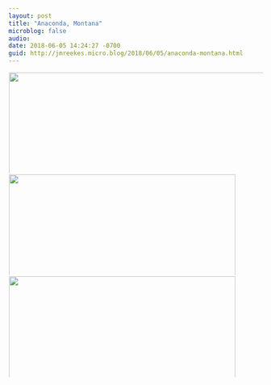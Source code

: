 ```yaml
---
layout: post
title: "Anaconda, Montana"
microblog: false
audio: 
date: 2018-06-05 14:24:27 -0700
guid: http://jmreekes.micro.blog/2018/06/05/anaconda-montana.html
---
```




<a href="http://www.jmreekes.com/uploads/2018/0ec77a9bea.jpg"><img src="http://www.jmreekes.com/uploads/2018/0ec77a9bea.jpg" width="449" height="600" style="display: inline-block; max-height: 200px; width: auto; padding: 1px;" class="sunlit_image" /></a><a href="http://www.jmreekes.com/uploads/2018/70df212481.jpg"><img src="http://www.jmreekes.com/uploads/2018/70df212481.jpg" width="600" height="449" style="display: inline-block; max-height: 200px; width: auto; padding: 1px;" class="sunlit_image" /></a><a href="http://www.jmreekes.com/uploads/2018/ece63db61b.jpg"><img src="http://www.jmreekes.com/uploads/2018/ece63db61b.jpg" width="600" height="449" style="display: inline-block; max-height: 200px; width: auto; padding: 1px;" class="sunlit_image" /></a>


